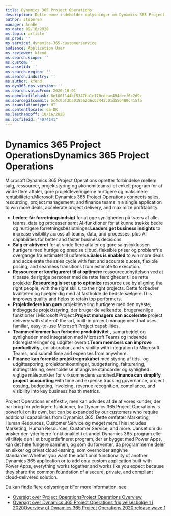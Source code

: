 ```yaml
---
title: Dynamics 365 Project Operations
description: Dette emne indeholder oplysninger om Dynamics 365 Project-operationer.
author: stsporen
manager: AnnBe
ms.date: 09/16/2020
ms.topic: article
ms.prod: ''
ms.service: dynamics-365-customerservice
audience: Application User
ms.reviewer: kfend
ms.search.scope: ''
ms.custom: ''
ms.assetid: ''
ms.search.region: ''
ms.search.industry: ''
ms.author: kfend
ms.dyn365.ops.version: ''
ms.search.validFrom: 2020-10-01
ms.openlocfilehash: 8e1001144bf5347ba1c170cdeae494deef6c2d9c
ms.sourcegitcommit: 5c4c9bf3ba018562d6cb3443c01d550489c415fa
ms.translationtype: HT
ms.contentlocale: da-DK
ms.lasthandoff: 10/16/2020
ms.locfileid: "4074141"
---
```

# <a name="dynamics-365-project-operations"></a><span data-ttu-id="7d6a2-103">Dynamics 365 Project Operations</span><span class="sxs-lookup"><span data-stu-id="7d6a2-103">Dynamics 365 Project Operations</span></span>

<span data-ttu-id="7d6a2-104">Microsoft Dynamics 365 Project Operations opretter forbindelse mellem salg, ressourcer, projektstyring og økonomiteams i et enkelt program for at vinde flere aftaler, gøre projektleveringerne hurtigere og maksimere rentabiliteten.</span><span class="sxs-lookup"><span data-stu-id="7d6a2-104">Microsoft Dynamics 365 Project Operations connects sales, resourcing, project management, and finance teams in a single application to win more deals, accelerate project delivery, and maximize profitability.</span></span>

-   <span data-ttu-id="7d6a2-105">**Ledere får forretningsindsigt** for at øge synligheden på tværs af alle teams, data og processer samt AI-funktioner for at kunne trække bedre og hurtigere forretningsbeslutninger.</span><span class="sxs-lookup"><span data-stu-id="7d6a2-105">**Leaders get business insights** to increase visibility across all teams, data, and processes, plus AI capabilities for better and faster business decisions.</span></span>
-   <span data-ttu-id="7d6a2-106">**Salg er aktiveret** for at vinde flere aftaler og gøre salgscyklussen hurtigere med hurtige og præcise tilbud, fleksible priser og problemfrie overgange fra estimatet til udførelse.</span><span class="sxs-lookup"><span data-stu-id="7d6a2-106">**Sales is enabled** to win more deals and accelerate the sales cycle with fast and accurate quotes, flexible pricing, and seamless transitions from estimate to execution.</span></span>
-   <span data-ttu-id="7d6a2-107">**Ressourcer er konfigureret til at optimere** ressourceudnyttelsen ved at tilpasse de rigtige personer med de rette færdigheder til de rette projekter.</span><span class="sxs-lookup"><span data-stu-id="7d6a2-107">**Resourcing is set up to optimize** resource use by aligning the right people, with the right skills, to the right projects.</span></span> <span data-ttu-id="7d6a2-108">Dette forbedrer kvaliteten og hjælper dig med at fastholde de bedste sælgere.</span><span class="sxs-lookup"><span data-stu-id="7d6a2-108">This improves quality and helps to retain top performers.</span></span>
-   <span data-ttu-id="7d6a2-109">**Projektledere kan gøre** projektlevering hurtigere med den nyeste, indbyggede projektstyring, der bruger de velkendte, brugervenlige funktioner i Microsoft Project.</span><span class="sxs-lookup"><span data-stu-id="7d6a2-109">**Project managers can accelerate** project delivery with state-of-the-art, built-in project management that uses familiar, easy-to-use Microsoft Project capabilities.</span></span>
-   <span data-ttu-id="7d6a2-110">**Teammedlemmer kan forbedre produktivitet** , samarbejdet og synligheden med integration med Microsoft Teams og indsende tidsregistreringer og udgifter overalt.</span><span class="sxs-lookup"><span data-stu-id="7d6a2-110">**Team members can improve productivity** , collaboration, and visibility with integration to Microsoft Teams, and submit time and expenses from anywhere.</span></span>
-   <span data-ttu-id="7d6a2-111">**Finance kan forenkle projektregnskabet** med styring af tids- og udgiftssporing, projektomkostninger, budgettering, fakturering, indtægtsføring, overholdelse af angivne standarder og synlighed i vigtige målepunkter for virksomhedens sundhed.</span><span class="sxs-lookup"><span data-stu-id="7d6a2-111">**Finance can simplify project accounting** with time and expense tracking governance, project costing, budgeting, invoicing, revenue recognition, compliance, and visibility into key business health metrics.</span></span>

<span data-ttu-id="7d6a2-112">Project Operations er effektiv, men kan udvides af de af vores kunder, der har brug for yderligere funktioner, fra Dynamics 365.</span><span class="sxs-lookup"><span data-stu-id="7d6a2-112">Project Operations is powerful on its own, but can be expanded by our customers who require additional capabilities from Dynamics 365.</span></span> <span data-ttu-id="7d6a2-113">Dette omfatter Marketing, Human Resources, Customer Service og meget mere.</span><span class="sxs-lookup"><span data-stu-id="7d6a2-113">This includes Marketing, Human Resources, Customer Service, and more.</span></span> <span data-ttu-id="7d6a2-114">Uanset om du ønsker den yderligere funktionalitet i et andet Dynamics 365-program eller vil tilføje den i et brugerdefineret program, der er bygget med Power Apps, kan det hele fungere sammen, og som du forventer, da programmerne deler en sikker og privat cloud-løsning, som overholder angivne standarder.</span><span class="sxs-lookup"><span data-stu-id="7d6a2-114">Whether you want the additional functionality of another Dynamics 365 application or to add on a custom application built with Power Apps, everything works together and works like you expect because they share the common foundation of a secure, private, and compliant cloud-delivered solution.</span></span>

<span data-ttu-id="7d6a2-115">Du kan finde flere oplysninger i:</span><span class="sxs-lookup"><span data-stu-id="7d6a2-115">For more information, see:</span></span>

- [<span data-ttu-id="7d6a2-116">Oversigt over Project Operations</span><span class="sxs-lookup"><span data-stu-id="7d6a2-116">Project Operations Overview</span></span>](https://dynamics.microsoft.com/en-us/project-operations/overview/)
- [<span data-ttu-id="7d6a2-117">Oversigt over Dynamics 365 Project Operations frigivelsesbølge 1 i 2020</span><span class="sxs-lookup"><span data-stu-id="7d6a2-117">Overview of Dynamics 365 Project Operations 2020 release wave 1</span></span>](https://docs.microsoft.com/dynamics365-release-plan/2020wave1/dynamics365-project-operations/)

